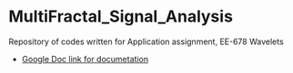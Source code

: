 # MultiFractal_Signal_Analysis
Repository of codes written for Application assignment, EE-678 Wavelets

* [Google Doc link for documetation](https://docs.google.com/document/d/16rPTCPS9m6JlWuU-mLgrrimXB67jfnfseyDv_tsYa2A/edit?usp=sharing)